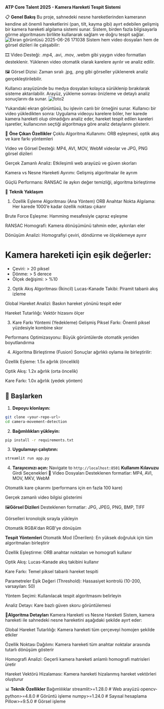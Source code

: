 **ATP Core Talent 2025 - Kamera Hareketi Tespit Sistemi**

📋 **Genel Bakış**
Bu proje, sahnedeki nesne hareketlerinden kameranın kendine ait önemli hareketlerini (pan, tilt, kayma gibi) ayırt edebilen gelişmiş bir kamera hareketi algılama sistemi sunar. Sistem, birden fazla bilgisayarla görme algoritmasını birlikte kullanarak sağlam ve doğru tespit sağlar.
![Ekran görüntüsü 2025-06-26 171038](https://github.com/user-attachments/assets/ea700f53-1af9-4d47-a716-c1aa30684f1d)
Sistem hem video dosyaları hem de görsel dizileri ile çalışabilir:

🎞️ Video Desteği: .mp4, .avi, .mov, .webm gibi yaygın video formatları desteklenir. Yüklenen video otomatik olarak karelere ayrılır ve analiz edilir.

🖼️ Görsel Dizisi: Zaman sıralı .jpg, .png gibi görseller yüklenerek analiz gerçekleştirilebilir.

Kullanıcı arayüzünde bu medya dosyaları kolayca sürüklenip bırakılarak sisteme aktarılabilir. Arayüz, yükleme sonrası önizleme ve detaylı analiz sonuçlarını da sunar.
![foto2](https://github.com/user-attachments/assets/94826c8a-8f55-421a-b40f-5c7ce15bd561)

Yukarıdaki ekran görüntüsü, bu işlevin canlı bir örneğini sunar. Kullanıcı bir video yükledikten sonra:
Uygulama videoyu karelere böler, her karede kamera hareketi olup olmadığını analiz eder, hareket tespit edilen kareleri işaretler, kullanıcının seçtiği algoritmaya göre analiz detaylarını gösterir.

🎯 **Öne Çıkan Özellikler**
Çoklu Algoritma Kullanımı: ORB eşleşmesi, optik akış ve kare farkı yöntemleri

Video ve Görsel Desteği: MP4, AVI, MOV, WebM videolar ve JPG, PNG görsel dizileri

Gerçek Zamanlı Analiz: Etkileşimli web arayüzü ve güven skorları

Kamera vs Nesne Hareketi Ayırımı: Gelişmiş algoritmalar ile ayrım

Güçlü Performans: RANSAC ile aykırı değer temizliği, algoritma birleştirme

🔬 **Teknik Yaklaşım**

1. Özellik Eşleme Algoritması (Ana Yöntem)
   ORB Anahtar Nokta Algılama: Her karede 1000’e kadar özellik noktası çıkarır

Brute Force Eşleşme: Hamming mesafesiyle çapraz eşleşme

RANSAC Homografi: Kamera dönüşümünü tahmin eder, aykırıları eler

Dönüşüm Analizi: Homografiyi çeviri, döndürme ve ölçeklemeye ayırır

# Kamera hareketi için eşik değerler:

- Çeviri: > 20 piksel
- Dönme: > 5 derece
- Ölçek değişimi: > %10

2. Optik Akış Algoritması (İkincil)
   Lucas-Kanade Takibi: Piramit tabanlı akış izleme

Global Hareket Analizi: Baskın hareket yönünü tespit eder

Hareket Tutarlılığı: Vektör hizasını ölçer

3. Kare Farkı Yöntemi (Yedekleme)
   Gelişmiş Piksel Farkı: Önemli piksel yüzdesiyle kombine skor

Performans Optimizasyonu: Büyük görüntülerde otomatik yeniden boyutlandırma

4. Algoritma Birleştirme (Fusion)
   Sonuçlar ağırlıklı oylama ile birleştirilir:

Özellik Eşleme: 1.5x ağırlık (öncelikli)

Optik Akış: 1.2x ağırlık (orta öncelik)

Kare Farkı: 1.0x ağırlık (yedek yöntem)

## 🚀 **Başlarken**

1. **Depoyu klonlayın:**

```bash
git clone <your-repo-url>
cd camera-movement-detection
```

2. **Bağımlılıkları yükleyin:**

```bash
pip install -r requirements.txt
```

3. **Uygulamayı çalıştırın:**

```bash
streamlit run app.py
```

4. **Tarayıcınızı açın:**
   Navigate to `http://localhost:8501`
   **Kullanım Kılavuzu**
Girdi Seçenekleri
📁 Video Dosyaları
Desteklenen formatlar: MP4, AVI, MOV, MKV, WebM

Otomatik kare çıkarımı (performans için en fazla 100 kare)

Gerçek zamanlı video bilgisi gösterimi

🖼️**Görsel Dizileri**
Desteklenen formatlar: JPG, JPEG, PNG, BMP, TIFF

Görselleri kronolojik sırayla yükleyin

Otomatik RGBA'dan RGB'ye dönüşüm

**Tespit Yöntemleri**
Otomatik Mod (Önerilen): En yüksek doğruluk için tüm algoritmaları birleştirir

Özellik Eşleştirme: ORB anahtar noktaları ve homografi kullanır

Optik Akış: Lucas-Kanade akış takibini kullanır

Kare Farkı: Temel piksel tabanlı hareket tespiti

Parametreler
Eşik Değeri (Threshold): Hassasiyet kontrolü (10-200, varsayılan: 50)

Yöntem Seçimi: Kullanılacak tespit algoritmasını belirleyin

Analiz Detayı: Kare bazlı güven skoru görüntülemesi

🧠**Algoritma Detayları**
Kamera Hareketi vs Nesne Hareketi
Sistem, kamera hareketi ile sahnedeki nesne hareketini aşağıdaki şekilde ayırt eder:

Global Hareket Tutarlılığı: Kamera hareketi tüm çerçeveyi homojen şekilde etkiler

Özellik Noktası Dağılımı: Kamera hareketi tüm anahtar noktalar arasında tutarlı dönüşüm gösterir

Homografi Analizi: Geçerli kamera hareketi anlamlı homografi matrisleri üretir

Hareket Vektörü Hizalaması: Kamera hareketi hizalanmış hareket vektörleri oluşturur

📊 **Teknik Özellikler**
Bağımlılıklar
streamlit>=1.28.0    # Web arayüzü
opencv-python>=4.8.0 # Görüntü işleme
numpy>=1.24.0        # Sayısal hesaplama
Pillow>=9.5.0        # Görsel işleme


